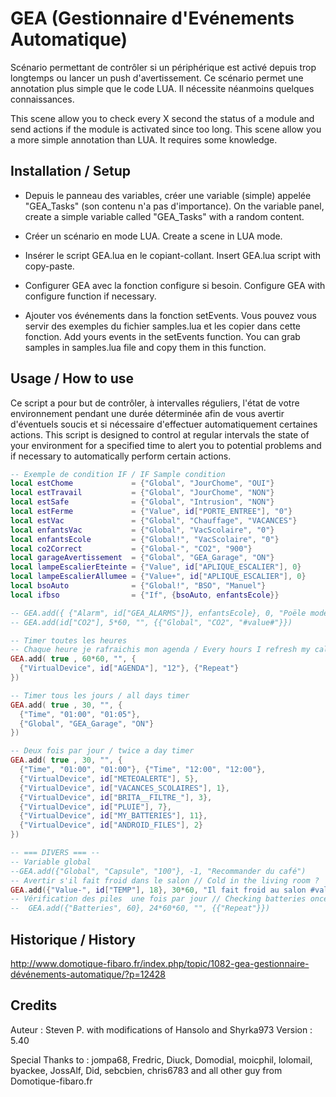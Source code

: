 # GEA (Gestionnaire d'Evénements Automatique)

Scénario permettant de contrôler si un périphérique est activé depuis trop longtemps ou lancer un push d'avertissement.
Ce scénario permet une annotation plus simple que le code LUA. Il nécessite néanmoins quelques connaissances.

This scene allow you to check every X second the status of a module and send actions if the module is activated since too long.
This scene allow you a more simple annotation than LUA. It requires some knowledge.

## Installation / Setup

- Depuis le panneau des variables, créer une variable (simple) appelée "GEA_Tasks" (son contenu n'a pas d'importance).
On the variable panel, create a simple variable called "GEA_Tasks" with a random content.

- Créer un scénario en mode LUA.
Create a scene in LUA mode.

- Insérer le script GEA.lua en le copiant-collant.
Insert GEA.lua script with copy-paste.

- Configurer GEA avec la fonction configure si besoin.
Configure GEA with configure function if necessary.

- Ajouter vos événements dans la fonction setEvents. Vous pouvez vous servir des exemples du fichier samples.lua et les copier dans cette fonction.
Add yours events in the setEvents function. You can grab samples in samples.lua file and copy them in this function.

## Usage / How to use

Ce script a pour but de contrôler, à intervalles réguliers, l'état de votre environnement pendant une durée déterminée afin de vous avertir d'éventuels soucis et si nécessaire d'effectuer automatiquement certaines actions.
This script is designed to control at regular intervals the state of your environment for a specified time to alert you to potential problems and if necessary to automatically perform certain actions.

```lua
-- Exemple de condition IF / IF Sample condition
local estChome             = {"Global", "JourChome", "OUI"}
local estTravail           = {"Global", "JourChome", "NON"}
local estSafe              = {"Global", "Intrusion", "NON"}
local estFerme             = {"Value", id["PORTE_ENTREE"], "0"}
local estVac               = {"Global", "Chauffage", "VACANCES"}
local enfantsVac           = {"Global", "VacScolaire", "0"}
local enfantsEcole         = {"Global!", "VacScolaire", "0"}
local co2Correct           = {"Global-", "CO2", "900"}
local garageAvertissement  = {"Global", "GEA_Garage", "ON"}
local lampeEscalierEteinte = {"Value", id["APLIQUE_ESCALIER"], 0}
local lampeEscalierAllumee = {"Value+", id["APLIQUE_ESCALIER"], 0}
local bsoAuto              = {"Global!", "BSO", "Manuel"}
local ifbso                = {"If", {bsoAuto, enfantsEcole}}

-- GEA.add({ {"Alarm", id["GEA_ALARMS"]}, enfantsEcole}, 0, "Poële mode auto à #value#")
-- GEA.add(id["CO2"], 5*60, "", {{"Global", "CO2", "#value#"}})

-- Timer toutes les heures
-- Chaque heure je rafraichis mon agenda / Every hours I refresh my calendar
GEA.add( true , 60*60, "", {
  {"VirtualDevice", id["AGENDA"], "12"}, {"Repeat"}
})

-- Timer tous les jours / all days timer
GEA.add( true , 30, "", {
  {"Time", "01:00", "01:05"}, 
  {"Global", "GEA_Garage", "ON"}
})

-- Deux fois par jour / twice a day timer
GEA.add( true , 30, "", {
  {"Time", "01:00", "01:00"}, {"Time", "12:00", "12:00"}, 
  {"VirtualDevice", id["METEOALERTE"], 5},
  {"VirtualDevice", id["VACANCES_SCOLAIRES"], 1},
  {"VirtualDevice", id["BRITA__FILTRE_"], 3},
  {"VirtualDevice", id["PLUIE"], 7},
  {"VirtualDevice", id["MY_BATTERIES"], 11},
  {"VirtualDevice", id["ANDROID_FILES"], 2}
})

-- === DIVERS === --
-- Variable global
--GEA.add({"Global", "Capsule", "100"}, -1, "Recommander du café") 
-- Avertir s'il fait froid dans le salon // Cold in the living room ?
GEA.add({"Value-", id["TEMP"], 18}, 30*60, "Il fait froid au salon #value# à #time#")
-- Vérification des piles  une fois par jour // Checking batteries once a day
--  GEA.add({"Batteries", 60}, 24*60*60, "", {{"Repeat"}})
```

## Historique / History

http://www.domotique-fibaro.fr/index.php/topic/1082-gea-gestionnaire-dévénements-automatique/?p=12428

## Credits

Auteur : Steven P. with modifications of Hansolo and Shyrka973
Version : 5.40

Special Thanks to :
jompa68, Fredric, Diuck, Domodial, moicphil, lolomail, byackee, JossAlf, Did, sebcbien, chris6783 and all other guy from Domotique-fibaro.fr